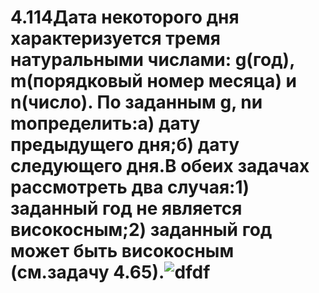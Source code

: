 # 4.114Дата некоторого дня характеризуется тремя натуральными числами: g(год), m(порядковый номер месяца) и n(число). По заданным g, nи mопределить:а) дату предыдущего дня;б) дату следующего дня.В обеих задачах рассмотреть два случая:1) заданный год не является високосным;2) заданный год может быть високосным (см.задачу 4.65).![dfdf](https://user-images.githubusercontent.com/113889182/197472419-b8e7bd25-0fef-4d12-aa6b-9c72a2609626.png)
